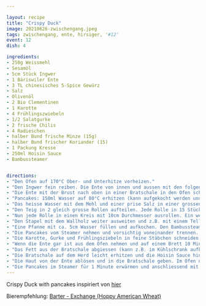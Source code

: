 ```yaml
---

layout: recipe
title: "Crispy Duck"
image: 20210626-zwischengang.jpeg
tags: zwischengang, ente, hirsiger, '#12'
event: 12
dish: 4

ingredients:
- 250g Weissmehl
- Sesamöl
- 5cm Stück Ingwer
- 1 Bäriswiler Ente
- 3 TL chinesisches 5-Spice Gewürz
- Salz
- Olivenöl
- 2 Bio Clementinen
- 1 Karotte
- 4 Frühlingszwiebeln
- 1/2 Salatgurke
- 2 frische Chilis
- 4 Radieschen
- halber Bund frische Minze (15g)
- halber Bund frischer Koriander (15)
- 1 Packung Kresse
- 250ml Hoisin Sauce
- Bambussteamer


directions:
- "Den Ofen auf 170°C Ober- und Unterhitze vorheizen."
- "Den Ingwer fein reiben. Die Ente von innen und aussen mit den folgenden Zutaten einreiben: Chinesisches 5-Spice Gewürz, 1 Prise Salz, 1 EL Olivenöl und dem geriebenen Ingwer. Die Clementinen halbieren und in die Ente stopfen."
- "Die Ente mit der Brust nach oben in einer Bratschale in den Ofen schieben. Nach einer Stunde wenden. Total im Ofen braten: 2 Stunden."
- "Pancakes: 150ml Wasser auf 80°C erhitzen (kann aufgekocht werden und ca. 4 Minuten warten für die Richtige Temperatur)."
- "Das heisse Wasser mit dem Mehl und einer prise Salz in einer grossen Schüssel verrühren und 2-3 Minuten kneten. Der Teig sollte glatt und elastisch sein. Mit einem Tuch bedecken und für 30 Minuten ruhen lassen."
- "Den Teig in 2 gleich grosse Rollen aufteilen. Jede Rolle in 15 Stücke aufteilen (ca. 15g). Mit Mehl bestäuben wenn sie klebrig sind."
- "Nun jede Rolle in einen Kreis mit 10cm Durchmesser ausrollen. Ein wenig Mehl geben wenn sie kleben. Zum Schluss mit Sesamöl bestreichen und aufstapeln. Zirka 6-8 Pancakes pro Stapel."
- "Den Stapel mit dem Wallholz weiter ausweiten und z.B. mit einem Teller auf 12cm zuschneiden. Die Stapel auf ein Backpapier legen und in einen Bambussteamer geben."
- "Eine Pfanne mit ca. 5cm Wasser füllen und aufkochen. Den Bambussteamer oben drauf platzieren und die Hitze reduzieren. 5 Minuten garen."
- "Die Pancakes vom Steamer nehmen und vorsichtig voneinander trennen. Die einzelnen Pancakes zweimal falten, so dass sie noch einen viertel so gross sind wie vorher. Bedecken und beiseite stellen. Die Pancakes können gut bis zu diesem Schritt vorbereitet und später wieder erwärmt werden."
- "Die Karotte, Gurke und Frühlingsziebeln in feine Stäbchen schneiden. Den Chili und die Radieschen hacken. Den Koriander, die Minze und die Kresse vorbereiten."
- "Wenn die Ente gar ist aus dem Ofen nehmen und auf einem Brett 10 Minuten ruhen lassen. Den Ofen auf 200°C aufheizen."
- "Das Fett aus der Bratschale abgiessen (kann z.B. im Kühlschrank aufbewahrt und später für Bratkartoffeln verwendet werden) und die Clementinen anschliessend in die leere Bratschale ausdrücken."
- "Die Bratschale auf dem Herd leicht erhitzen und die Hoisin Sauce hinzugeben. Erwärmen und die Kruste vom Boden der Bratschale anlösen, so dass der Geschmack in die Sauce aufgenommen wird. Wenn nötig einen Spritzer Wasser hinzugeben. Die Sauce anschliessend durch ein Sieb abgiessen."
- "Die Haut von der Ente ablösen und in die Bratschale geben. Im Ofen noch 10 Minuten knusprig Braten und anschliessend in Streifen schneiden. In der Zwischenzeit die Ente mit 2 Gabeln verzupfen und auf einer Platte anrichten."
- "Die Pancakes im Steamer für 1 Minute erwärmen und anschliessend mit der knusprigen Haut, der Ente und den restlichen Zutaten servieren."
---
```


Crispy Duck with pancakes inspiriert von [hier](https://www.jamieoliver.com/recipes/duck-recipes/rob-beckett-s-crispy-duck-with-pancakes/)

Bierempfehlung:  [Barter - Exchange (Hoppy American Wheat)](https://www.barter-beer.ch/de/exchange)
